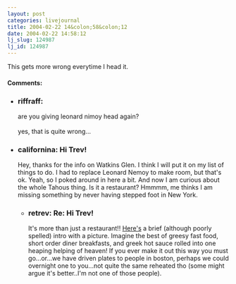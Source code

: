 ```yaml
---
layout: post
categories: livejournal
title: 2004-02-22 14&colon;58&colon;12
date: 2004-02-22 14:58:12
lj_slug: 124987
lj_id: 124987
---
```

This gets more wrong everytime I head it.


<div id="comments"><h4>Comments:</h4><div class="lj-comments"><ul>
<li><h3>riffraff: </h3>
<a id="comment-192"></a>
<p>are you giving leonard nimoy head again?<br>
<br>
yes, that is quite wrong...</p>
</li>
<li class=subject><h3>californina: Hi Trev!</h3>
<a id="comment-193"></a>
<p>Hey, thanks for the info on Watkins Glen.  I think I will put it on my list of things to do.  I had to replace Leonard Nemoy to make room, but that's ok.   Yeah, so I poked around in here a bit.  And now I am curious about the whole Tahous thing.  Is it a restaurant?  Hmmmm, me thinks I am missing something by never having stepped foot in New York.</p>
<ul>
<li class=subject><h3>retrev: Re: Hi Trev!</h3>
<a id="comment-194"></a>
<p>It's more than just a restaurant!! <a href="http://www.rit.edu/~sms4468/409/tahous.html">Here's</a> a brief (although poorly spelled) intro with a picture. Imagine the best of greesy fast food, short order diner breakfasts, and greek hot sauce rolled into one heaping helping of heaven! If you ever make it out this way you must go...or...we have driven plates to people in boston, perhaps we could overnight one to you...not quite the same reheated tho (some might argue it's better..I'm not one of those people).</p>
</li>
</ul>
</li>
</ul></div></div>
